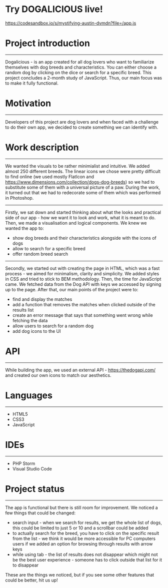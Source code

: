 # Try DOGALICIOUS live!
https://codesandbox.io/s/mystifying-austin-dvmdn?file=/app.js

# Project introduction
***
Dogalicious - is an app created for all dog lovers who want to familiarize themselves with dog breeds and characteristics. You can either choose a random dog by clicking on the dice or search for a specific breed. This project concludes a 2-month study of JavaScript. Thus, our main focus was to make it fully functional. 

# Motivation
***
Developers of this project are dog lovers and when faced with a challenge to do their own app, we decided to create something we can identify with. 

# Work description
***
We wanted the visuals to be rather minimialist and intuitive. We added almost 250 different breeds. The linear icons we chose were pretty difficult to find online (we used mostly FlatIcon and https://www.dimensions.com/collection/dogs-dog-breeds) so we had to substitute some of them with a universal picture of a paw. During the work, it turned out that we had to redecorate some of them which was performed in Photoshop. 
***
Firstly, we sat down and started thinking about what the looks and practical side of our app - how we want it to look and work, what it is meant to do. Then, we made a visualisation and logical components. We knew we wanted the app to:
* show dog breeds and their characteristics alongside with the icons of dogs
* allow to search for a specific breed
* offer random breed search
***
Secondly, we started out with creating the page in HTML, which was a fast process - we aimed for minimalism, clarity and simplicity. We added styles in CSS and tried to stick to BEM methodology. Then, the time for JavaScript came. We fetched data from the Dog API with keys we accessed by signing up to the page. After that, our main points of the project were to: 
* find and display the matches
* add a function that removes the matches when clicked outside of the results list
* create an error message that says that something went wrong while fetching the data
* allow users to search for a random dog
* add dog icons to the UI

# API
*** 
While building the app, we used an external API - https://thedogapi.com/ and created our own icons to match our aesthetics. 

# Languages
***
* HTML5
* CSS3
* JavaScript

# IDEs
***
* PHP Storm
* Visual Studio Code

# Project status
***
The app is functional but there is still room for improvement. We noticed a few things that could be changed:
* search input - when we search for results, we get the whole list of dogs, this could be limited to just 5 or 10 and a scrollbar could be added
* to actually search for the breed, you have to click on the specific result from the list - we think it would be more accessible for PC computers users if we added an option for browsing through results with arrow keys
* while using tab - the list of results does not disappear which might not be the best user experience - someone has to click outside that list for it to disappear

These are the things we noticed, but if you see some other features that could be better, hit us up!
